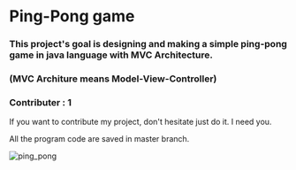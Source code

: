 # Ping-Pong game

### This project's goal is designing and making a simple ping-pong game in java language with MVC Architecture.

### (MVC Architure means Model-View-Controller)

### Contributer : 1

If you want to contribute my project, don't hesitate just do it. I need you. 

All the program code are saved in master branch.

![ping_pong](https://cdn.smartbrief.com/sites/default/files/ping-pong-155949_1280.png)
